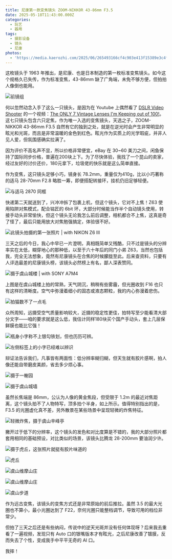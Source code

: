 ```yaml
---
title: 尼康第一款变焦镜头 ZOOM-NIKKOR 43-86mm F3.5
date: 2025-05-18T11:43:00.000Z
categories:
  - 玩艺
  - 器用
tags:
  - 摄影设备
  - 镜头
  - 尼康
photos:
  - 'https://media.kaerozhi.com/2025/06/265493166cf4c903e413f15389e3c4f7.png'
---
```

这枚镜头于 1963 年推出，是尼康、也是日本制造的第一枚标准变焦镜头。如今这个规格久已失传，作为标准变焦，43-86mm 缺了广角端，未免不够方便，但拍拍人像倒也能用。

![前镜组](https://media.kaerozhi.com/2025/06/8dc35a019738fe28387d951d1039fbf6.png)

何以忽然动念入手了这么一只镜头，是因为在 Youtube 上偶然看了 [DSLR Video Shooter](https://www.youtube.com/@dslrvideoshooter) 的一个视频：[The ONLY 7 Vintage Lenses I'm Keeping out of 100!](https://www.youtube.com/watch?v=Wo-ZuVFZ4E0)。这七只镜头包含六只定焦，作为唯一入选的变焦镜头，天选之子，ZOOM-NIKKOR 43-86mm F3.5 自然有它的独到之处，就是在逆光时会产生非常明显的眩光和光斑，而且是非常温暖的金色到红色。眩光作为实质上的光学瑕疵，并非人见人爱，但氛围感确实拉满了。

因为评价不高名声不显，所以价格非常便宜，eBay 在 30~60 美刀之间，闲鱼保持了国际同步价格，普遍在200块上下。为了尽快体验，我找了一个昆山的卖家，经过友好的讨价还价，180元拿下，垃圾佬的快乐就是这么简单直接。

作为变焦，这只镜头足够小巧，镜身长 78.2mm，重量仅为410g，比以小巧著称的适马 28-70mm F2.8 略胜一筹，即便搭配转接环，挂机仍旧足够轻便。

![与适马 2870 同框](https://media.kaerozhi.com/2025/06/383fea654abbadf2d590a250fa978436.png)

快递第二天就送到了，兴冲冲拆了包裹上机，但这个镜头，它对不上焦！Z63 使用陷阱对焦模式，配合铭匠的 6bit 环，大部分时候能当作半个自动镜头使用，转接手动头非常愉快，但这个镜头无论我怎么前后调整，相机都合不上焦，这真是奇了怪了，最后只能用放大对焦勉强搞定，体验很不好。

![此镜头拍摄的第一张照片 | with NIKON Z6 III](https://media.kaerozhi.com/2025/06/bd0845dcea2ce9bf259748d398a66ce0.png)

三天之后的今日，我心中早已一片澄明，真相既简单又残酷，只不过是镜头的分辨率实在太低，糊穿地心的那种低，以至于六十年后的同门小弟 Z63，当然也包括我，完全无法想象，竟然有尼康镜头在合焦的时候朦胧至此。后来查资料，只要有人评选最差的尼康镜头榜，该镜头必然榜上有名，鄙人深表赞同。

![摄于虞山城楼 | with SONY A7M4](https://media.kaerozhi.com/2025/06/a99a0e18c874b1e28aa9631d1b978fb1.png)

上图是在虞山城楼上拍的常熟，天气阴沉，稍稍有些雾霾，但光圈收到 F16 也只有这样的清晰度。空气中弥漫着细小的固态或液态颗粒，我的内心弥漫着悲伤。

![拍猫数不了一点毛](https://media.kaerozhi.com/2025/06/0a015281abf2345e85834a867836e3b5.png)

众所周知，远摄受空气质量影响较大，近摄的稳定性更佳，拍特写至少能看清大部分文字——咱的要求就是这么低，我估计同样180块买个国产手动头，套上几层保鲜膜也能比它强！

![瓶身小字称不上银勾铁划，但也历历可辨。](https://media.kaerozhi.com/2025/06/b258762de0a6d4f4676f892557fd1b6e.png)

![左侧标签上的小字已经难以辨识](https://media.kaerozhi.com/2025/06/f91adbd8eb0d7ded5a81dceccec7e894.png)

辩证法告诉我们，凡事皆有两面性：低分辨率糊归糊，但天生就有胶片感啊，拍人像还能自带磨皮美颜，省去多少烦心事。

![摄于一榭园](https://media.kaerozhi.com/2025/06/121869e55be0c0f5316813d942c0384f.png)

![摄于虞山城墙](https://media.kaerozhi.com/2025/06/413004ce13562fba588253ed14b8fbb5.png)

虽然长焦端是 86mm，公认为人像的黄金焦段，但受限于 1.2m 的最近对焦距离，这个镜头拍不了人物特写，顶多拍个半身，如上所示。值得特别指出的是，F3.5 的光圈虚化真不差，另外散景在某些场景中呈现轻微的炸焦特征。

![轻微炸焦，摄于虞山辛峰亭](https://media.kaerozhi.com/2025/06/9d98f4d03d0ed05976c9df2e34a06af3.png)

撇开过于低下的分辨率，这个镜头的发色和对比度算是不错的，我的大部分照片都套用相同的基础预设，对比类似的场景，该镜头比腾龙 28-200mm 要油润少许。

![摄于虎丘，这张照片就挺有胶片味道的](https://media.kaerozhi.com/2025/06/a306ab44279164a88867ea86e07e9281.png)

![虎丘](https://media.kaerozhi.com/2025/06/da828bda95b13e477730608017d1ce84.png)

![虞山维摩山庄](https://media.kaerozhi.com/2025/06/c9f0966d5b6518281ec436567fd1684c.png)

![虞山维摩山庄](https://media.kaerozhi.com/2025/06/13314338049f09d3991264a5be25cfdb.png)

![虞山步道](https://media.kaerozhi.com/2025/06/0b0c73260cd3837b369b106bd4bba81d.png)

作为远古变焦，该镜头的变焦方式还是非常原始的前后推拉。虽然 3.5 的最大光圈也不算小，最小光圈达到了 F22，奈何光圈只能整档调节，导致可用的档位非常少。

但拍了三天之后还是有些纳闷，传说中的逆天光斑并没有任何体现呀？后来我去重看了一遍视频，发现只有 Auto 口的银嘴版本才有眩光，之后尼康改善了镀膜，反而失去了个性，变成我手中平平无奇的 AI 口。

我摔！
